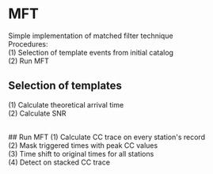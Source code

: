 # MFT
Simple implementation of matched filter technique
<br>
Procedures: <br>
(1) Selection of template events from initial catalog <br>
(2) Run MFT <br>

## Selection of templates  
(1) Calculate theoretical arrival time <br>
(2) Calculate SNR <br>

<br>
## Run MFT  
(1) Calculate CC trace on every station's record <br>
(2) Mask triggered times with peak CC values <br>
(3) Time shift to original times for all stations <br>
(4) Detect on stacked CC trace
